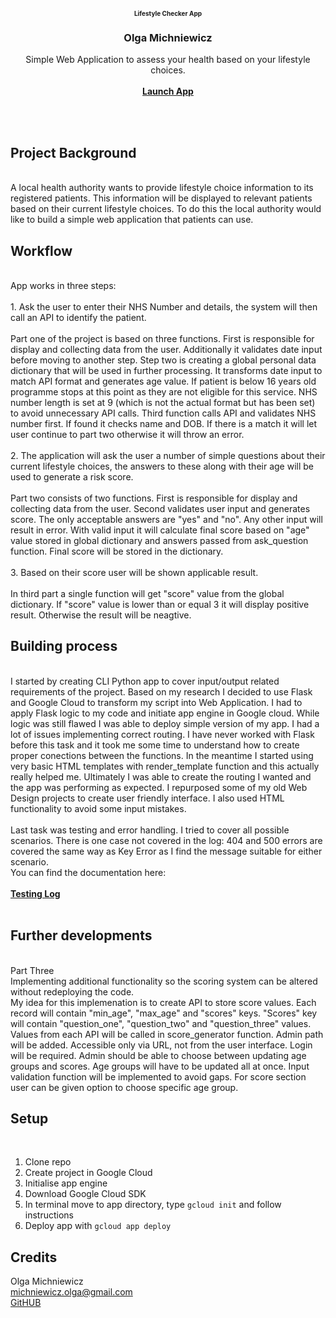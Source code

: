 
<br />
<div align="center">
  
  <h1 align="center" style="font-size: 10px;">Lifestyle Checker App</h1>

  </a>

  <h3 align="center">Olga Michniewicz</h3>

  <p align="center">
    Simple Web Application to assess your health based on your lifestyle choices.
    <br />
    <br />
    <a href="https://lifestyle-checker-app.nw.r.appspot.com/"><b>Launch App</b></a>
  
  </p>
</div>



<br>
<br>

## Project Background

<br>
A local health authority wants to provide lifestyle choice information to its registered patients. This information will be displayed to relevant patients based on their current lifestyle choices. To do this the local authority would like to build a simple web application that patients can use.
<br>

## Workflow

<br>
App works in three steps:
<br>
<br>
1. Ask the user to enter their NHS Number and details, the system will then call an API to identify the patient.
<br><br>
Part one of the project is based on three functions. First is responsible for display and collecting data from the user. 
Additionally it validates date input before moving to another step. Step two is creating a global personal data dictionary that will be used in further processing. It transforms date input to match API format and generates age value. If patient is below 16 years old programme stops at this point as they are not eligible for this service. NHS number length is set at 9 (which is not the actual format but has been set) to avoid unnecessary API calls. Third function calls API and validates NHS number first. If found it checks name and DOB. If there is a match it will let user continue to part two otherwise it will throw an error.
<br><br>
2. The application will ask the user a number of simple questions about their current lifestyle choices, the answers to these along with their age will be used to generate a risk score. 
<br><br>
Part two consists of two functions. First is responsible for display and collecting data from the user. Second validates user input and generates score. The only acceptable answers are "yes" and "no". Any other input will result in error. With valid input it will calculate final score based on "age" value stored in global dictionary and answers passed from ask_question function. Final score will be stored in the dictionary.
<br><br>
3. Based on their score user will be shown applicable result.
<br><br>
In third part a single function will get "score" value from the global dictionary. If "score" value is lower than or equal 3 it will display positive result. Otherwise the result will be neagtive. 


## Building process
<br>
I started by creating CLI Python app to cover input/output related requirements of the project. Based on my research I decided to use Flask and Google Cloud to transform my script into Web Application. I had to apply Flask logic to my code and initiate app engine in Google cloud. While logic was still flawed I was able to deploy simple version of my app. I had a lot of issues implementing correct routing. I have never worked with Flask before this task and it took me some time to understand how to create proper conections between the functions. In the meantime I started using very basic HTML templates with render_template function and this actually really helped me. Ultimately I was able to create the routing I wanted and the app was performing as expected. I repurposed some of my old Web Design projects to create user friendly interface. I also used HTML functionality to avoid some input mistakes. 
<br>
<br>
Last task was testing and error handling. I tried to cover all possible scenarios. There is one case not covered in the log: 404 and 500 errors are covered the same way as Key Error as I find the message suitable for either scenario. 
<br>You can find the documentation here:
<br><br>
<a href="https://docs.google.com/spreadsheets/d/1X3Q0gJnxrXzVPL-RR7yzc0Kyv0dxKXczAfBF_z0nGnM/edit?usp=sharing"><b>Testing Log</b></a>
<br>
<br>

## Further developments

<br>
Part Three
<br>
Implementing additional functionality so the scoring system can be altered without redeploying the code. 
<br>
My idea for this implemenation is to create API to store score values. Each record will contain "min_age", "max_age" and "scores" keys. "Scores" key will contain "question_one", "question_two" and "question_three" values. 
Values from each API will be called in score_generator function.
Admin path will be added. Accessible only via URL, not from the user interface. Login will be required. 
Admin should be able to choose between updating age groups and scores.
Age groups will have to be updated all at once. Input validation function will be implemented to avoid gaps.
For score section user can be given option to choose specific age group.
<br>

## Setup
<br>

1. Clone repo
2. Create project in Google Cloud
3. Initialise app engine
4. Download Google Cloud SDK
5. In terminal move to app directory, type ```gcloud init``` and follow instructions
6. Deploy app with ```gcloud app deploy```

## Credits
Olga Michniewicz
<br>
<a href="mailto:michniewicz.olga@gmail.com">michniewicz.olga@gmail.com</a>
<br>
<a href="https://github.com/omichniewicz">GitHUB</a>


